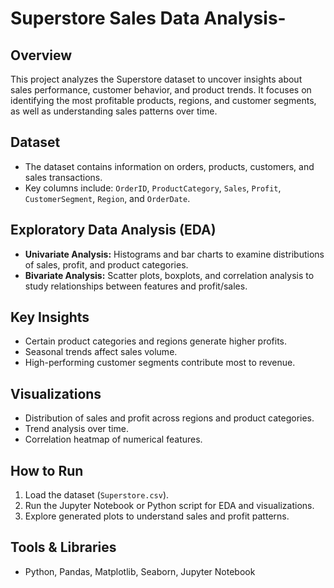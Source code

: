 # Superstore Sales Data Analysis-


## Overview
This project analyzes the Superstore dataset to uncover insights about sales performance, customer behavior, and product trends. It focuses on identifying the most profitable products, regions, and customer segments, as well as understanding sales patterns over time.

## Dataset
- The dataset contains information on orders, products, customers, and sales transactions.
- Key columns include: `OrderID`, `ProductCategory`, `Sales`, `Profit`, `CustomerSegment`, `Region`, and `OrderDate`.

## Exploratory Data Analysis (EDA)
- **Univariate Analysis:** Histograms and bar charts to examine distributions of sales, profit, and product categories.
- **Bivariate Analysis:** Scatter plots, boxplots, and correlation analysis to study relationships between features and profit/sales.

## Key Insights
- Certain product categories and regions generate higher profits.
- Seasonal trends affect sales volume.
- High-performing customer segments contribute most to revenue.

## Visualizations
- Distribution of sales and profit across regions and product categories.
- Trend analysis over time.
- Correlation heatmap of numerical features.

## How to Run
1. Load the dataset (`Superstore.csv`).
2. Run the Jupyter Notebook or Python script for EDA and visualizations.
3. Explore generated plots to understand sales and profit patterns.

## Tools & Libraries
- Python, Pandas, Matplotlib, Seaborn, Jupyter Notebook

